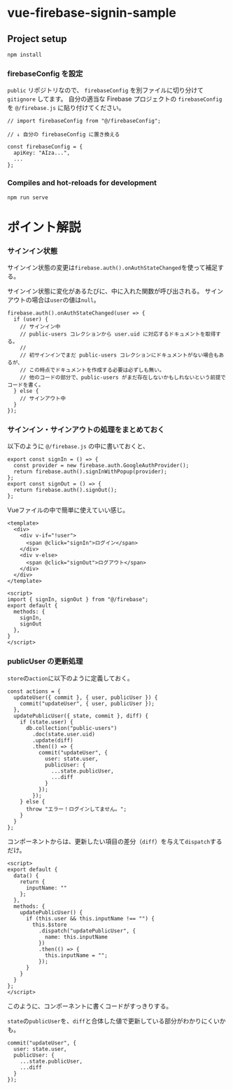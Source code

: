 # vue-firebase-signin-sample


## Project setup
```
npm install
```


### firebaseConfig を設定

`public` リポジトリなので、 `firebaseConfig` を別ファイルに切り分けて `gitignore` してます。
自分の適当な Firebase プロジェクトの `firebaseConfig` を `@/firebase.js` に貼り付けてください。

```
// import firebaseConfig from "@/firebaseConfig";

// ↓ 自分の firebaseConfig に置き換える

const firebaseConfig = {
  apiKey: "AIza...",
  ...
};
```


### Compiles and hot-reloads for development
```
npm run serve
```


# ポイント解説


### サインイン状態

サインイン状態の変更は`firebase.auth().onAuthStateChanged`を使って補足する。

サインイン状態に変化があるたびに、中に入れた関数が呼び出される。
サインアウトの場合は`user`の値は`null`。
```
firebase.auth().onAuthStateChanged(user => {
  if (user) {
    // サインイン中
    // public-users コレクションから user.uid に対応するドキュメントを取得する。
    //
    // 初サインインでまだ public-users コレクションにドキュメントがない場合もあるが、
    // この時点でドキュメントを作成する必要は必ずしも無い。
    // 他のコードの部分で、public-users がまだ存在しないかもしれないという前提でコードを書く。
  } else {
    // サインアウト中
  }
});
```


### サインイン・サインアウトの処理をまとめておく

以下のように `@/firebase.js` の中に書いておくと、

```
export const signIn = () => {
  const provider = new firebase.auth.GoogleAuthProvider();
  return firebase.auth().signInWithPopup(provider);
};
export const signOut = () => {
  return firebase.auth().signOut();
};
```

Vueファイルの中で簡単に使えていい感じ。

```
<template>
  <div>
    <div v-if="!user">
      <span @click="signIn">ログイン</span>
    </div>
    <div v-else>
      <span @click="signOut">ログアウト</span>
    </div>
  </div>
</template>

<script>
import { signIn, signOut } from "@/firebase";
export default {
  methods: {
    signIn,
    signOut
  },
}
</script>
```


### publicUser の更新処理

`store`の`action`に以下のように定義しておく。

```
const actions = {
  updateUser({ commit }, { user, publicUser }) {
    commit("updateUser", { user, publicUser });
  },
  updatePublicUser({ state, commit }, diff) {
    if (state.user) {
      db.collection("public-users")
        .doc(state.user.uid)
        .update(diff)
        .then(() => {
          commit("updateUser", {
            user: state.user,
            publicUser: {
              ...state.publicUser,
              ...diff
            }
          });
        });
    } else {
      throw "エラー！ログインしてません。";
    }
  }
};
```

コンポーネントからは、更新したい項目の差分（`diff`）を与えて`dispatch`するだけ。

```
<script>
export default {
  data() {
    return {
      inputName: ""
    };
  },
  methods: {
    updatePublicUser() {
      if (this.user && this.inputName !== "") {
        this.$store
          .dispatch("updatePublicUser", {
            name: this.inputName
          })
          .then(() => {
            this.inputName = "";
          });
      }
    }
  }
};
</script>
```

このように、コンポーネントに書くコードがすっきりする。

`state`の`publicUser`を、`diff`と合体した値で更新している部分がわかりにくいかも。

```
commit("updateUser", {
  user: state.user,
  publicUser: {
    ...state.publicUser,
    ...diff
  }
});
```
